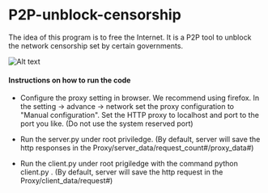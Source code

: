 # P2P-unblock-censorship


 The idea of this program is to free the Internet. It is a P2P tool to unblock the network censorship set by certain governments.  

![Alt text](https://github.com/xinqicoding/P2P-unblock-censorship/master/flowchart.png)


#### Instructions on how to run the code

- Configure the proxy setting in browser. We recommend using firefox. In the setting -> advance -> network set the proxy configuration to "Manual configuration". Set the HTTP proxy to localhost and port to the port you like. (Do not use the system reserved port)

- Run the server.py under root priviledge. (By default, server will save the http responses in the Proxy/server_data/request_count#/proxy_data#)

- Run the client.py under root prigiledge with the command python client.py <portnumber>. (By default, server will save the http request in the Proxy/client_data/request#)
